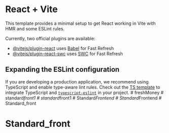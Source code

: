 # React + Vite

This template provides a minimal setup to get React working in Vite with HMR and some ESLint rules.

Currently, two official plugins are available:

- [@vitejs/plugin-react](https://github.com/vitejs/vite-plugin-react/blob/main/packages/plugin-react/README.md) uses [Babel](https://babeljs.io/) for Fast Refresh
- [@vitejs/plugin-react-swc](https://github.com/vitejs/vite-plugin-react-swc) uses [SWC](https://swc.rs/) for Fast Refresh

## Expanding the ESLint configuration

If you are developing a production application, we recommend using TypeScript and enable type-aware lint rules. Check out the [TS template](https://github.com/vitejs/vite/tree/main/packages/create-vite/template-react-ts) to integrate TypeScript and [`typescript-eslint`](https://typescript-eslint.io) in your project.
#   f r e s h M o n e y  
 #   s t a n d a r d _ f r o n t 1  
 #   s t a n d a r d _ f r o n t 1  
 #   S t a n d a r d _ F r o n t e n d  
 #   S t a n d a r d _ F r o n t e n d  
 # Standard_front
# Standard_front
